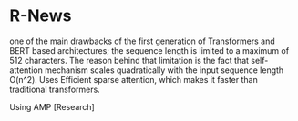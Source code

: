 # R-News 
one of the main drawbacks of the first generation of Transformers and
BERT based architectures; the sequence length is limited to a maximum
of 512 characters. The reason behind that limitation is the fact that
self-attention mechanism scales quadratically with the input sequence
length O(n^2).
Uses Efficient sparse attention, which makes it faster than traditional 
transformers.

Using AMP [Research]